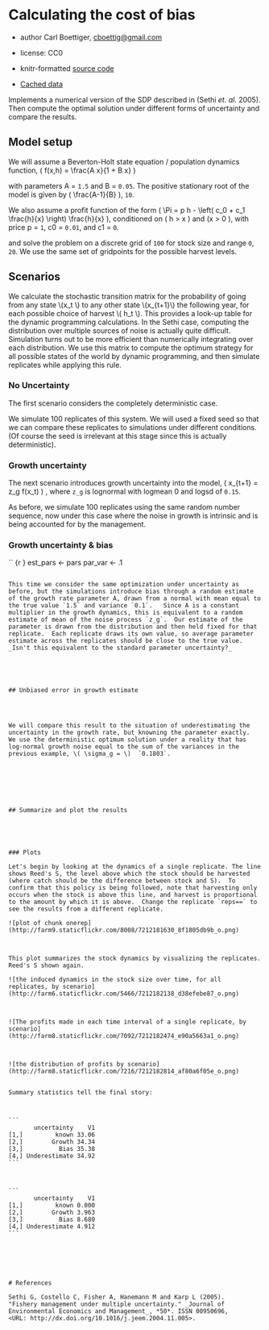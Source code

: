 






# Calculating the cost of bias  
 * author Carl Boettiger, <cboettig@gmail.com>
 * license: CC0


 * knitr-formatted [source code](https://github.com/cboettig/pdg_control/blob/master/inst/examples/cost_of_bias.Rmd)
 * [Cached data](http://two.ucdavis.edu/cboettig/data/cost_of_bias/)

Implements a numerical version of the SDP described in (Sethi _et. al._ 2005).  Then compute the optimal solution under different forms of uncertainty and compare the results.  





## Model setup 

We will assume a Beverton-Holt state equation / population dynamics function, <span> \( f(x,h) = \frac{A x}{1 + B x} \)</span>



with parameters A = `1.5` and B = `0.05`.  The positive stationary root of the model is given by <span>\( \frac{A-1}{B} \)</span>, `10`.   




We also assume a profit function of the form <span>\( \Pi = p h - \left( c_0  + c_1 \frac{h}{x} \right) \frac{h}{x} \)</span>, conditioned on <span>\( h > x \)</span> and <span>\(x > 0 \)</span>, with price p = `1`, c0 = `0.01`, and c1 = `0`.  





and solve the problem on a discrete grid of `100` for stock size and range `0`, `20`.  We use the same set of gridpoints for the possible harvest levels. 


## Scenarios 

We calculate the stochastic transition matrix for the probability of going from any state \\(x_t \\) to any other state \\(x_{t+1}\\) the following year, for each possible choice of harvest \\( h_t \\).  This provides a look-up table for the dynamic programming calculations. In the Sethi case, computing the distribution over multiple sources of noise is actually quite difficult.  Simulation turns out to be more efficient than numerically integrating over each distribution.  We use this matrix to compute the optimum strategy for all possible states of the world by dynamic programming, and then simulate replicates while applying this rule.   


### No Uncertainty 

The first scenario considers the completely deterministic case.  










We simulate 100 replicates of this system.  We will used a fixed seed so that we can compare these replicates to simulations under different conditions.  (Of course the seed is irrelevant at this stage since this is actually deterministic).  



### Growth uncertainty 




The next scenario introduces growth uncertainty into the model, <span> \( x_{t+1} = z_g f(x_t) \) </span>, where `z_g` is lognormal with logmean 0 and logsd of `0.15`.  








As before, we simulate 100 replicates using the same random number sequence, now under this case where the noise in growth is intrinsic and is being accounted for by the management.  




### Growth uncertainty & bias  


`` {r }
est_pars <- pars
par_var <- .1
````

This time we consider the same optimization under uncertainty as before, but the simulations introduce bias through a random estimate of the growth rate parameter A, drawn from a normal with mean equal to the true value `1.5` and variance `0.1`.   Since A is a constant multiplier in the growth dynamics, this is equivalent to a random estimate of mean of the noise process `z_g`.  Our estimate of the parameter is drawn from the distribution and then held fixed for that replicate.  Each replicate draws its own value, so average parameter estimate across the replicates should be close to the true value.  _Isn't this equivalent to the standard parameter uncertainty?_





## Unbiased error in growth estimate




We will compare this result to the situation of underestimating the uncertainty in the growth rate, but knowning the parameter exactly.  We use the deterministic optimum solution under a reality that has log-normal growth noise equal to the sum of the variances in the previous example, \( \sigma_g = \)  `0.1803`.  







## Summarize and plot the results                                                   





### Plots 

Let's begin by looking at the dynamics of a single replicate. The line shows Reed's S, the level above which the stock should be harvested (where catch should be the difference between stock and S).  To confirm that this policy is being followed, note that harvesting only occurs when the stock is above this line, and harvest is proportional to the amount by which it is above.  Change the replicate `reps==` to see the results from a different replicate.  

![plot of chunk onerep](http://farm9.staticflickr.com/8008/7212181630_8f1805db9b_o.png) 



This plot summarizes the stock dynamics by visualizing the replicates. Reed's S shown again.

![the induced dynamics in the stock size over time, for all replicates, by scenario](http://farm6.staticflickr.com/5466/7212182138_d38efebe87_o.png) 



![The profits made in each time interval of a single replicate, by scenario](http://farm8.staticflickr.com/7092/7212182474_e90a5663a1_o.png) 



![the distribution of profits by scenario](http://farm8.staticflickr.com/7216/7212182814_af80a6f05e_o.png) 


Summary statistics tell the final story:



```
       uncertainty    V1
[1,]         known 33.06
[2,]        Growth 34.34
[3,]          Bias 35.38
[4,] Underestimate 34.92
```



```
       uncertainty    V1
[1,]         known 0.000
[2,]        Growth 3.963
[3,]          Bias 8.680
[4,] Underestimate 4.912
```






# References

Sethi G, Costello C, Fisher A, Hanemann M and Karp L (2005).
"Fishery management under multiple uncertainty." _Journal of
Environmental Economics and Management_, *50*. ISSN 00950696,
<URL: http://dx.doi.org/10.1016/j.jeem.2004.11.005>.


